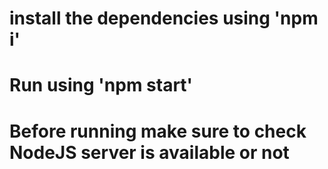 # install the dependencies using 'npm i'

# Run using 'npm start'

# Before running make sure to check NodeJS server is available or not